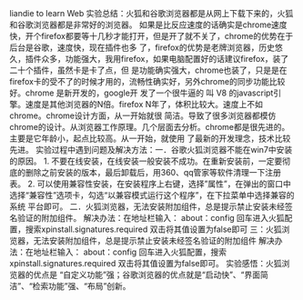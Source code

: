 liandie to learn Web
实验总结：火狐和谷歌浏览器都是从网上下载下来的，火狐和谷歌浏览器都是非常好的浏览器。
         如果是比反应速度的话确实是chrome速度快，开个firefox都要等十几秒才能打开，但是开了就不关了，chrome的优势在于后台是谷歌，速度快，现在插件也多
         了，firefox的优势是老牌浏览器，历史悠久，插件众多，功能强大，我用firefox，如果电脑配置好的话建议firefox，装了二十个插件，虽然卡是卡了点，但
         是功能确实强大，chrome也装了，只是是在firefox卡的受不了的时候才用的，流畅性确实好，另外chrome的同步功能比较好。chrome 是新开发的，google开
         发了一个很牛逼的 叫 V8 的javascript引擎。速度是其他浏览器的N倍。firefox N年了，体积比较大。速度上不如chrome。chrome设计方面，从一开始就很
         简洁。导致了很多浏览器都模仿chrome的设计。从浏览器工作原理。几个层面去分析。chrome都是很先进的。主要是它年龄小，起点比较高。从一开始，就使用
         了最新的开发理念，技术比较先进。
实验过程中遇到问题及解决方法：一．谷歌火狐浏览器不能在win7中安装的原因。
       1.	不要在线安装，在线安装一般安装不成功。在重新安装前，一定要彻底的删除之前安装的版本，最后卸载后，用360、qq管家等软件清理一下注册表。
       2.	可以使用兼容性安装，在安装程序上右键，选择”属性”，在弹出的窗口中选择“兼容性”选项卡，勾选“以兼容模式运行这个程序”，在下拉菜单中选择兼容的系统
       平台即可。
                           二．火狐浏览器，无法安装附加组件，总是提示禁止安装未经签名验证的附加组件。
       解决办法：在地址栏输入：    about：config    回车进入火狐配置，搜索xpinstall.signatures.required    双击将其值设置为false即可
                           三：火狐浏览器，无法安装附加组件，总是提示禁止安装未经签名验证的附加组件
       解决办法：在地址栏输入：    about：config    回车进入火狐配置，搜索xpinstall.signatures.required    双击将其值设置为false即可。
 实验感悟：火狐浏览器的优点是 “自定义功能”强；谷歌浏览器的优点就是“启动快”、“界面简洁”、“检索功能”强、“布局”创新。



